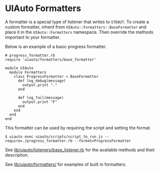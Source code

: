 # UIAuto Formatters

A formatter is a special type of listener that writes to `STDOUT`. To create a custom formatter, inherit from `UIAuto::Formatters::BaseFormatter` and place it in the `UIAuto::Formatters` namespace. Then override the methods important to your formatter.

Below is an example of a basic progress formatter.

    # progress_formatter.rb
    require 'uiauto/formatters/base_formatter'

    module UIAuto
      module Formatters
        class ProgressFormatter < BaseFormatter
          def log_debug(message)
            output.print "."
          end

          def log_fail(message)
            output.print "F"
          end
        end
      end
    end

This formatter can be used by requiring the script and setting the format.

    $ uiauto exec uiauto/scripts/script_to_run.js --require=./progress_formatter.rb --format=ProgressFormatter

See [lib/uiauto/listeners/base_listener.rb](https://github.com/enriquez/uiauto/tree/master/lib/uiauto/listeners/base_listener.rb) for the available methods and their description.

See [lib/uiauto/formatters/](https://github.com/enriquez/uiauto/tree/master/lib/uiauto/formatters/) for examples of built in formatters.
